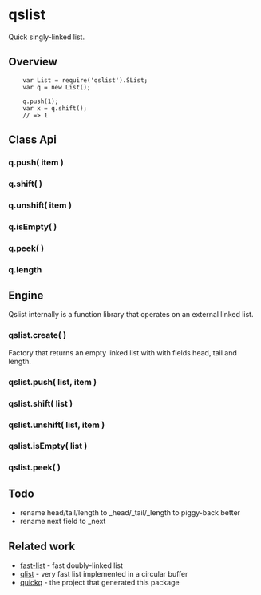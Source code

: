 qslist
======

Quick singly-linked list.


Overview
--------

        var List = require('qslist').SList;
        var q = new List();

        q.push(1);
        var x = q.shift();
        // => 1


Class Api
---------

### q.push( item )

### q.shift( )

### q.unshift( item )

### q.isEmpty( )

### q.peek( )

### q.length


Engine
------

Qslist internally is a function library that operates on an external linked list.

### qslist.create( )

Factory that returns an empty linked list with with fields head, tail and length.

### qslist.push( list, item )

### qslist.shift( list )

### qslist.unshift( list, item )

### qslist.isEmpty( list )

### qslist.peek( )


Todo
----

- rename head/tail/length to _head/_tail/_length to piggy-back better
- rename next field to _next

Related work
------------

- [fast-list]() - fast doubly-linked list
- [qlist]() - very fast list implemented in a circular buffer
- [quickq]() - the project that generated this package
